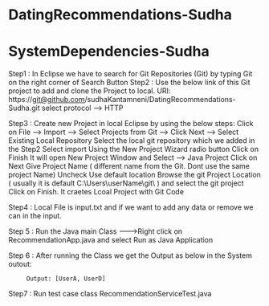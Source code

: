 # DatingRecommendations-Sudha




# SystemDependencies-Sudha

Step1 :  In Eclipse we have to search for Git Repositories (Git) by typing Git on the right corner of Search Button
Step2 :  Use the below link of this Git project to add and clone the Project to local.
          URI: 
          https://git@github.com/sudhaKantamneni/DatingRecommendations-Sudha.git
          select protocol  -->  HTTP
        
Step3 : Create new Project in local Eclipse by using the below steps:
        Click on File --> Import --> Select  Projects from Git --> Click Next --> Select Existing Local Repository
        Select the local git repository which we added in the Step2
        Select import Using the New Project Wizard radio button
        Click on Finish
        It will open New Project Window and Select --> Java Project
        Click on Next
        Give Project Name ( different name from the Git. Dont use the same project Name)
        Uncheck Use default location
        Browse the git Project Location ( usually it is default C:\Users\userName\git\ ) and select the git project
        Click on Finish.
        It craetes Lcoal Project with Git Code
        
 Step4 : Local File is input.txt and if we want to add any data or remove we can in the input.
 
 Step 5 : Run the Java main Class  --->Right click on RecommendationApp.java and select Run as Java Application
 
 Step 6 : After running the Class we get the Output as below in the System outout:
 
 
         Output: [UserA, UserD]

Step7 : Run test case class RecommendationServiceTest.java

